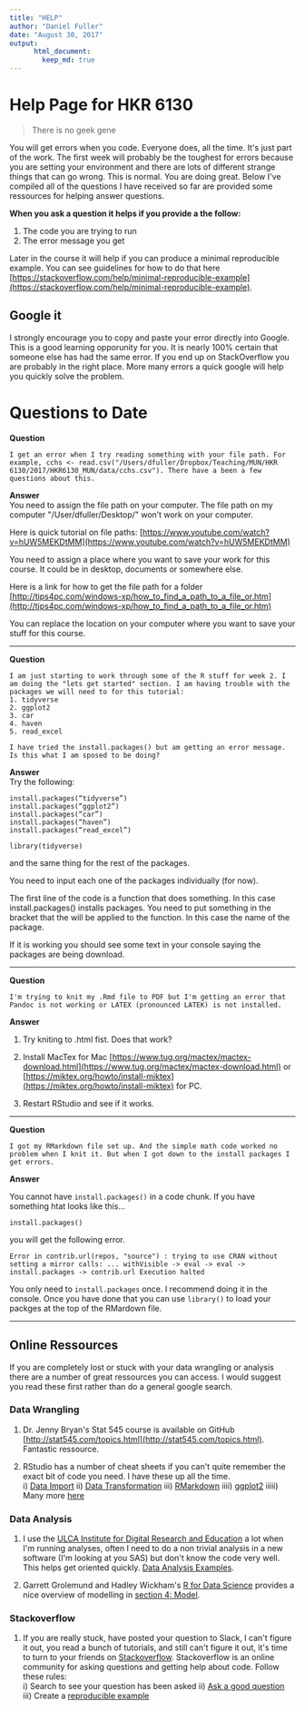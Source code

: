 ```yaml
---
title: "HELP"
author: "Daniel Fuller"
date: "August 30, 2017"
output:
      html_document:
        keep_md: true
---
```




# Help Page for HKR 6130

> There is no geek gene

You will get errors when you code. Everyone does, all the time. It's just part of the work. The first week will probably be the toughest for errors because you are setting your environment and there are lots of different strange things that can go wrong. This is normal. You are doing great. Below I've compiled all of the questions I have received so far are provided some ressources for helping answer questions. 

__When you ask a question it helps if you provide a the follow:__

1. The code you are trying to run
2. The error message you get

Later in the course it will help if you can produce a minimal reproducible example. You can see guidelines for how to do that here [https://stackoverflow.com/help/minimal-reproducible-example](https://stackoverflow.com/help/minimal-reproducible-example). 

## Google it

I strongly encourage you to copy and paste your error directly into Google. This is a good learning opporunity for you. It is nearly 100% certain that someone else has had the same error. If you end up on StackOverflow you are probably in the right place. More many errors a quick google will help you quickly solve the problem. 

# Questions to Date

__Question__  
```
I get an error when I try reading something with your file path. For example, cchs <- read.csv("/Users/dfuller/Dropbox/Teaching/MUN/HKR 6130/2017/HKR6130_MUN/data/cchs.csv"). There have a been a few questions about this.
```

__Answer__  
You need to assign the file path on your computer. The file path on my computer "/User/dfuller/Desktop/" won’t work on your computer. 

Here is quick tutorial on file paths: [https://www.youtube.com/watch?v=hUW5MEKDtMM](https://www.youtube.com/watch?v=hUW5MEKDtMM)

You need to assign a place where you want to save your work for this course. It could be in desktop, documents or somewhere else. 

Here is a link for how to get the file path for a folder [http://tips4pc.com/windows-xp/how_to_find_a_path_to_a_file_or.htm](http://tips4pc.com/windows-xp/how_to_find_a_path_to_a_file_or.htm)

You can replace the location on your computer where you want to save your stuff for this course. 

-----

__Question__  
```
I am just starting to work through some of the R stuff for week 2. I am doing the "lets get started" section. I am having trouble with the packages we will need to for this tutorial:
1. tidyverse
2. ggplot2
3. car
4. haven
5. read_excel

I have tried the install.packages() but am getting an error message. Is this what I am sposed to be doing?
```

__Answer__   
Try the following: 

```
install.packages(“tidyverse”)
install.packages(“ggplot2”)
install.packages(“car”)
install.packages(“haven”)
install.packages(“read_excel”)

library(tidyverse)
```
and the same thing for the rest of the packages. 

You need to input each one of the packages individually (for now). 

The first line of the code is a function that does something. In this case install.packages() installs packages. You need to put something in the bracket that the will be applied to the function. In this case the name of the package. 

If it is working you should see some text in your console saying the packages are being download. 

-----

__Question__   
```
I'm trying to knit my .Rmd file to PDF but I'm getting an error that Pandoc is not working or LATEX (pronounced LATEK) is not installed. 
```

__Answer__

1. Try kniting to .html fist. Does that work?

2. Install MacTex for Mac [https://www.tug.org/mactex/mactex-download.html](https://www.tug.org/mactex/mactex-download.html) or [https://miktex.org/howto/install-miktex](https://miktex.org/howto/install-miktex) for PC. 
3. Restart RStudio and see if it works. 

-----

__Question__   
```
I got my RMarkdown file set up. And the simple math code worked no problem when I knit it. But when I got down to the install packages I get errors. 
```

__Answer__

You cannot have `install.packages()` in a code chunk.  If you have something htat looks like this...

```{}
install.packages()
```

you will get the following error.

```
Error in contrib.url(repos, "source") : trying to use CRAN without setting a mirror calls: ... withVisible -> eval -> eval -> install.packages -> contrib.url Execution halted
```

You only need to `install.packages` once. I recommend doing it in the console. Once you have done that you can use `library()` to load your packges at the top of the RMardown file. 

----

## Online Ressources

If you are completely lost or stuck with your data wrangling or analysis there are a number of great ressources you can access. I would suggest you read these first rather than do a general google search. 

### Data Wrangling

1. Dr. Jenny Bryan's Stat 545 course is available on GitHub [http://stat545.com/topics.html](http://stat545.com/topics.html). Fantastic ressource.

2. RStudio has a number of cheat sheets if you can't quite remember the exact bit of code you need. I have these up all the time.  
    i) [Data Import](https://github.com/rstudio/cheatsheets/raw/master/source/pdfs/data-import-cheatsheet.pdf)
    ii) [Data Transformation](https://github.com/rstudio/cheatsheets/raw/master/source/pdfs/data-transformation-cheatsheet.pdf)
    iii) [RMarkdown](https://www.rstudio.com/wp-content/uploads/2016/03/rmarkdown-cheatsheet-2.0.pdf)
    iiii) [ggplot2](https://www.rstudio.com/wp-content/uploads/2016/11/ggplot2-cheatsheet-2.1.pdf)
    iiiii) Many more [here](https://www.rstudio.com/resources/cheatsheets/)
    
### Data Analysis

1. I use the [ULCA Institute for Digital Research and Education](https://stats.idre.ucla.edu/) a lot when I'm running analyses, often I need to do a non trivial analysis in a new software (I'm looking at you SAS) but don't know the code very well. This helps get oriented quickly. [Data Analysis Examples](https://stats.idre.ucla.edu/other/dae/).

2. Garrett Grolemund and Hadley Wickham's [R for Data Science](http://r4ds.had.co.nz/) provides a nice overview of modelling in [section 4: Model](http://r4ds.had.co.nz/model-basics.html).

### Stackoverflow

1. If you are really stuck, have posted your question to Slack, I can't figure it out, you read a bunch of tutorials, and still can't figure it out, it's time to turn to your friends on [Stackoverflow](https://stackoverflow.com/). Stackoverflow is an online community for asking questions and getting help about code. Follow these rules:  
    i) Search to see your question has been asked
    ii) [Ask a good question](https://stackoverflow.com/help/how-to-ask)  
    iii) Create a [reproducible example](https://stackoverflow.com/help/mcve)   
